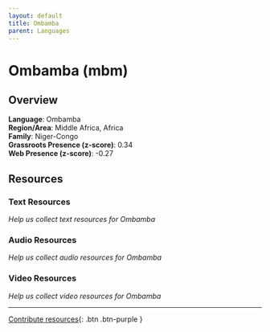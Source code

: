 ```yaml
---
layout: default
title: Ombamba
parent: Languages
---
```


# Ombamba (mbm)

## Overview

**Language**: Ombamba  
**Region/Area**: Middle Africa, Africa  
**Family**: Niger-Congo  
**Grassroots Presence (z-score)**: 0.34  
**Web Presence (z-score)**: -0.27  

## Resources

### Text Resources
*Help us collect text resources for Ombamba*

### Audio Resources
*Help us collect audio resources for Ombamba*

### Video Resources
*Help us collect video resources for Ombamba*

---

[Contribute resources](https://forms.office.com/e/1SfLJx3u1r){: .btn .btn-purple }
